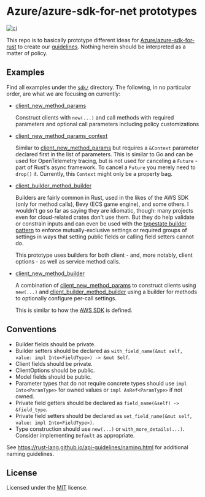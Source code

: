 # Azure/azure-sdk-for-net prototypes

[![ci](https://github.com/heaths/azure-sdk-for-rust-proto/actions/workflows/ci.yml/badge.svg?event=push)](https://github.com/heaths/azure-sdk-for-rust-proto/actions/workflows/ci.yml)

This repo is to basically prototype different ideas for [Azure/azure-sdk-for-rust] to create our [guidelines].
Nothing herein should be interpreted as a matter of policy.

## Examples

Find all examples under the [`sdk/`](sdk/) directory. The following, in no particular order, are what we are focusing on currently:

* [client_new_method_params]

  Construct clients with `new(...)` and call methods with required parameters and optional call parameters including policy customizations

* [client_new_method_params_context]

  Similar to [client_new_method_params] but requires a `&Context` parameter declared first in the list of parameters.
  This is similar to Go and can be used for OpenTelemetry tracing, but is not used for canceling a `Future` - part of
  Rust's async framework. To cancel a `Future` you merely need to `drop()` it. Currently, this `Context` might only be
  a property bag.

* [client_builder_method_builder]

  Builders are fairly common in Rust, used in the likes of the AWS SDK (only for method calls), Bevy (ECS game engine),
  and some others. I wouldn't go so far as saying they are idiomatic, though: many projects even for cloud-related crates
  don't use them. But they do help validate or constrain inputs and can even be used with the
  [typestate builder pattern](https://gist.github.com/heaths/1eb608df947de5d5b47da0ee6a5a5c6d) to enforce
  mutually-exclusive settings or required groups of settings in ways that setting public fields or calling field setters
  cannot do.

  This prototype uses builders for both client - and, more notably, client options - as well as service method calls.

* [client_new_method_builder]

  A combination of [client_new_method_params] to construct clients using `new(...)` and [client_builder_method_builder]
  using a builder for methods to optionally configure per-call settings.

  This is similar to how the [AWS SDK](https://awslabs.github.io/aws-sdk-rust/) is defined.

[client_builder_method_builder]: sdk/client_builder_method_builder/examples/set_secret_client_builder.rs
[client_new_method_builder]: sdk/client_new_method_builder/examples/set_secret_method_builder.rs
[client_new_method_params]: sdk/client_new_method_params/examples/set_secret.rs
[client_new_method_params_context]: sdk/client_new_method_params_context/examples/set_secret_with_context.rs

## Conventions

* Builder fields should be private.
* Builder setters should be declared as `with_field_name(&mut self, value: impl Into<FieldType>) -> &mut Self`.
* Client fields should be private.
* ClientOptions should be public.
* Model fields should be public.
* Parameter types that do not require concrete types should use `impl Into<ParamType>` for owned values or `impl AsRef<ParamType>` if not owned.
* Private field getters should be declared as `field_name(&self) -> &field_type`.
* Private field setters should be declared as `set_field_name(&mut self, value: impl Into<FieldType>)`.
* Type construction should use `new(...)` or `with_more_details(...)`. Consider implementing `Default` as appropriate.

See <https://rust-lang.github.io/api-guidelines/naming.html> for additional naming guidelines.

## License

Licensed under the [MIT](LICENSE.txt) license.

[Azure/azure-sdk-for-rust]: https://github.com/Azure/azure-sdk-for-rust
[guidelines]: https://azure.github.io/azure-sdk/general_introduction.html
